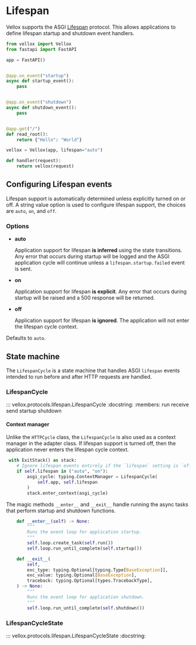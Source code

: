 # Lifespan

Vellox supports the ASGI [Lifespan](https://asgi.readthedocs.io/en/latest/specs/lifespan.html) protocol. This allows applications to define lifespan startup and shutdown event handlers.

```python
from vellox import Vellox
from fastapi import FastAPI

app = FastAPI()


@app.on_event("startup")
async def startup_event():
    pass


@app.on_event("shutdown")
async def shutdown_event():
    pass


@app.get("/")
def read_root():
    return {"Hello": "World"}

vellox = Vellox(app, lifespan="auto")

def handler(request):
    return vellox(request)
```

## Configuring Lifespan events

Lifespan support is automatically determined unless explicitly turned on or off. A string value option is used to configure lifespan support, the choices are `auto`, `on`, and `off`.

### Options

- **auto**

    Application support for lifespan **is inferred** using the state transitions. Any error that occurs during startup will be logged and the ASGI application cycle will continue unless a `lifespan.startup.failed` event is sent.

- **on**

    Application support for lifespan **is explicit**. Any error that occurs during startup will be raised and a 500 response will be returned.

- **off**

    Application support for lifespan **is ignored**. The application will not enter the lifespan cycle context.

Defaults to `auto`.

## State machine

The `LifespanCycle` is a state machine that handles ASGI `lifespan` events intended to run before and after HTTP requests are handled.

### LifespanCycle

::: vellox.protocols.lifespan.LifespanCycle
    :docstring:
    :members: run receive send startup shutdown

#### Context manager

Unlike the `HTTPCycle` class, the `LifespanCycle` is also used as a context manager in the adapter class. If lifespan support is turned off, then the application never enters the lifespan cycle context.

```python
 with ExitStack() as stack:
    # Ignore lifespan events entirely if the `lifespan` setting is `off`.
    if self.lifespan in ("auto", "on"):
        asgi_cycle: typing.ContextManager = LifespanCycle(
            self.app, self.lifespan
        )
        stack.enter_context(asgi_cycle)
```

The magic methods `__enter__` and `__exit__` handle running the async tasks that perform startup and shutdown functions.

```python
    def __enter__(self) -> None:
        """
        Runs the event loop for application startup.
        """
        self.loop.create_task(self.run())
        self.loop.run_until_complete(self.startup())

    def __exit__(
        self,
        exc_type: typing.Optional[typing.Type[BaseException]],
        exc_value: typing.Optional[BaseException],
        traceback: typing.Optional[types.TracebackType],
    ) -> None:
        """
        Runs the event loop for application shutdown.
        """
        self.loop.run_until_complete(self.shutdown())
```

### LifespanCycleState

::: vellox.protocols.lifespan.LifespanCycleState
    :docstring:
